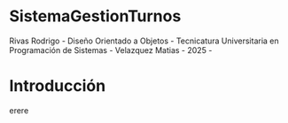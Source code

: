 # SistemaGestionTurnos
Rivas Rodrigo -
Diseño Orientado a Objetos - Tecnicatura Universitaria en Programación de Sistemas -
Velazquez Matias -
2025 -
# Introducción
erere
